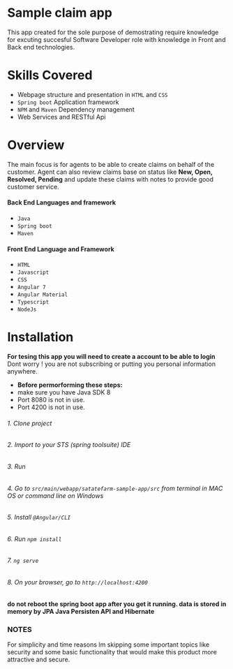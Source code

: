# Sample claim app
This app created for the sole purpose of demostrating require knowledge for excuting succesful Software Developer role with knowledge in Front and Back end technologies.


# Skills Covered
- Webpage structure and presentation in `HTML` and `CSS`
- `Spring boot` Application framework
- `NPM` and `Maven` Dependency management
- Web Services and RESTful Api

# Overview
 The main focus is for agents to be able to create claims on behalf of the customer. Agent can also review claims base on status like **New, Open, Resolved, Pending** and update these claims with notes to provide good customer service. 

#### Back End Languages and framework
- `Java`
- `Spring boot`
- `Maven`
#### Front End Language and Framework
- `HTML`
- `Javascript`
- `CSS`
- `Angular 7`
- `Angular Material`
- `Typescript`
- `NodeJs`

# Installation
**For tesing this app you will need to create a account to be able to login**  
Dont worry ! you are not subscribing or putting you personal information anywhere.  

- **Before permorforming these steps:**
- make sure you have Java SDK 8
- Port 8080 is not in use.
- Port 4200 is not in use.

 ###### 1. Clone project 
 ###### 2. Import to your STS (spring toolsuite) IDE
 ###### 3. Run 
 ###### 4. Go to `src/main/webapp/satatefarm-sample-app/src` from terminal in MAC OS or command line on Windows
 ###### 5. Install `@Angular/CLI`
 ###### 6. Run `npm install`
 ###### 7. `ng serve`
 ###### 8. On your browser, go to `http://localhost:4200`  
 
  **do not reboot the spring boot app after you get it running. data is stored in memory by JPA Java Persisten API and Hibernate**

 ### NOTES
 For simplicity and time reasons Im skipping some important topics like security and some basic functionality that would make this product more attractive and secure. 
 



